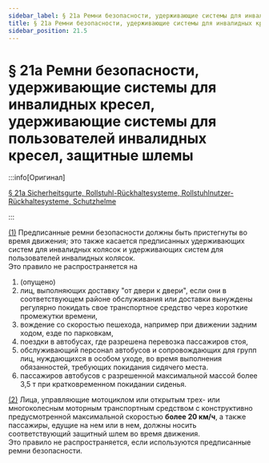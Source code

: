 ```yaml
---
sidebar_label: § 21a Ремни безопасности, удерживающие системы для инвалидных кресел, удерживающие системы для пользователей инвалидных кресел, защитные шлемы
title: § 21a Ремни безопасности, удерживающие системы для инвалидных кресел, удерживающие системы для пользователей инвалидных кресел, защитные шлемы
sidebar_position: 21.5
---
```


<VerifiedTranslationIcon />

# § 21a Ремни безопасности, удерживающие системы для инвалидных кресел, удерживающие системы для пользователей инвалидных кресел, защитные шлемы

:::info[Оригинал]

[§ 21a Sicherheitsgurte, Rollstuhl-Rückhaltesysteme, Rollstuhlnutzer-Rückhaltesysteme, Schutzhelme](https://www.gesetze-im-internet.de/stvo_2013/__21a.html)

:::

<span id="1">[(1)](#1)</span> Предписанные ремни безопасности должны быть пристегнуты во время движения; это также касается предписанных удерживающих систем для инвалидных колясок и удерживающих систем для пользователей инвалидных колясок.  
Это правило не распространяется на
1. (опущено)
2. лиц, выполняющих доставку "от двери к двери", если они в соответствующем районе обслуживания или доставки вынуждены регулярно покидать свое транспортное средство через короткие промежутки времени,
3. вождение со скоростью пешехода, например при движении задним ходом, езде по парковкам,
4. поездки в автобусах, где разрешена перевозка пассажиров стоя,
5. обслуживающий персонал автобусов и сопровождающих для групп лиц, нуждающихся в особом уходе, во время выполнения обязанностей, требующих покидания сидячего места.
6. пассажиров автобусов с разрешенной максимальной массой более 3,5 т при кратковременном покидании сиденья.


<span id="2">[(2)](#2)</span> Лица, управляющие мотоциклом или открытым трех- или многоколесным моторным транспортным средством
с конструктивно предусмотренной максимальной скоростью **более 20 км/ч**, а также пассажиры, едущие на нем или в нем,
должны носить соответствующий защитный шлем во время движения.  
Это правило не распространяется, если используются предписанные ремни безопасности.
